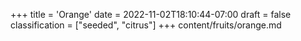 +++
title = 'Orange'
date = 2022-11-02T18:10:44-07:00
draft = false
classification = ["seeded", "citrus"]
+++
content/fruits/orange.md
